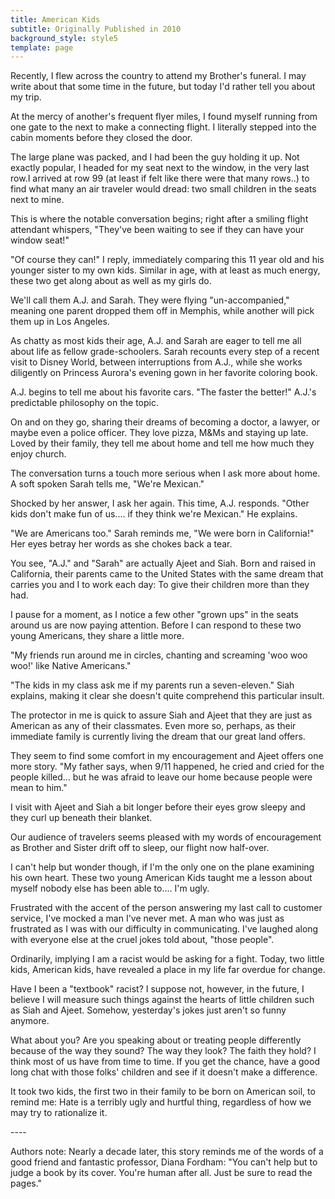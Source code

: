 ```yaml
---
title: American Kids
subtitle: Originally Published in 2010
background_style: style5
template: page
---
```

Recently, I flew across the country to attend my Brother's funeral. I may write about that some time in the future, but today I'd rather tell you about my trip.

At the mercy of another's frequent flyer miles, I found myself running from one gate to the next to make a connecting flight. I literally stepped into the cabin moments before they closed the door.

The large plane was packed, and I had been the guy holding it up. Not exactly popular, I headed for my seat next to the window, in the very last row.I arrived at row 99 (at least if felt like there were that many rows..) to find what many an air traveler would dread: two small children in the seats next to mine.

This is where the notable conversation begins; right after a smiling flight attendant whispers, "They've been waiting to see if they can have your window seat!"

"Of course they can!" I reply, immediately comparing this 11 year old and his younger sister to my own kids. Similar in age, with at least as much energy, these two get along about as well as my girls do.

We'll call them A.J. and Sarah. They were flying "un-accompanied," meaning one parent dropped them off in Memphis, while another will pick them up in Los Angeles.

As chatty as most kids their age, A.J. and Sarah are eager to tell me all about life as fellow grade-schoolers. Sarah recounts every step of a recent visit to Disney World, between interruptions from A.J., while she works diligently on Princess Aurora's evening gown in her favorite coloring book.

A.J. begins to tell me about his favorite cars. "The faster the better!" A.J.'s predictable philosophy on the topic.

On and on they go, sharing their dreams of becoming a doctor, a lawyer, or maybe even a police officer. They love pizza, M&Ms and staying up late. Loved by their family, they tell me about home and tell me how much they enjoy church.

The conversation turns a touch more serious when I ask more about home. A soft spoken Sarah tells me, "We're Mexican."

Shocked by her answer, I ask her again. This time, A.J. responds. "Other kids don't make fun of us.... if they think we're Mexican." He explains.

"We are Americans too." Sarah reminds me, "We were born in California!" Her eyes betray her words as she chokes back a tear.

You see, "A.J." and "Sarah" are actually Ajeet and Siah. Born and raised in California, their parents came to the United States with the same dream that carries you and I to work each day: To give their children more than they had.

I pause for a moment, as I notice a few other "grown ups" in the seats around us are now paying attention. Before I can respond to these two young Americans, they share a little more.

"My friends run around me in circles, chanting and screaming 'woo woo woo!' like Native Americans."

"The kids in my class ask me if my parents run a seven-eleven." Siah explains, making it clear she doesn't quite comprehend this particular insult.

The protector in me is quick to assure Siah and Ajeet that they are just as American as any of their classmates. Even more so, perhaps, as their immediate family is currently living the dream that our great land offers.

They seem to find some comfort in my encouragement and Ajeet offers one more story. "My father says, when 9/11 happened, he cried and cried for the people killed... but he was afraid to leave our home because people were mean to him."

I visit with Ajeet and Siah a bit longer before their eyes grow sleepy and they curl up beneath their blanket.

Our audience of travelers seems pleased with my words of encouragement as Brother and Sister drift off to sleep, our flight now half-over.

I can't help but wonder though, if I'm the only one on the plane examining his own heart. These two young American Kids taught me a lesson about myself nobody else has been able to.... I'm ugly.

Frustrated with the accent of the person answering my last call to customer service, I've mocked a man I've never met. A man who was just as frustrated as I was with our difficulty in communicating. I've laughed along with everyone else at the cruel jokes told about, "those people".

Ordinarily, implying I am a racist would be asking for a fight. Today, two little kids, American kids, have revealed a place in my life far overdue for change. 

Have I been a "textbook" racist? I suppose not, however, in the future, I believe I will measure such things against the hearts of little children such as Siah and Ajeet. Somehow, yesterday's jokes just aren't so funny anymore.

What about you? Are you speaking about or treating people differently because of the way they sound? The way they look? The faith they hold? I think most of us have from time to time. If you get the chance, have a good long chat with those folks' children and see if it doesn't make a difference.

It took two kids, the first two in their family to be born on American soil, to remind me: Hate is a terribly ugly and hurtful thing, regardless of how we may try to rationalize it.

\----

Authors note:  Nearly a decade later, this story reminds me of the words of a good friend and fantastic professor, Diana Fordham: "You can't help but to judge a book by its cover.  You're human after all.  Just be sure to read the pages."
